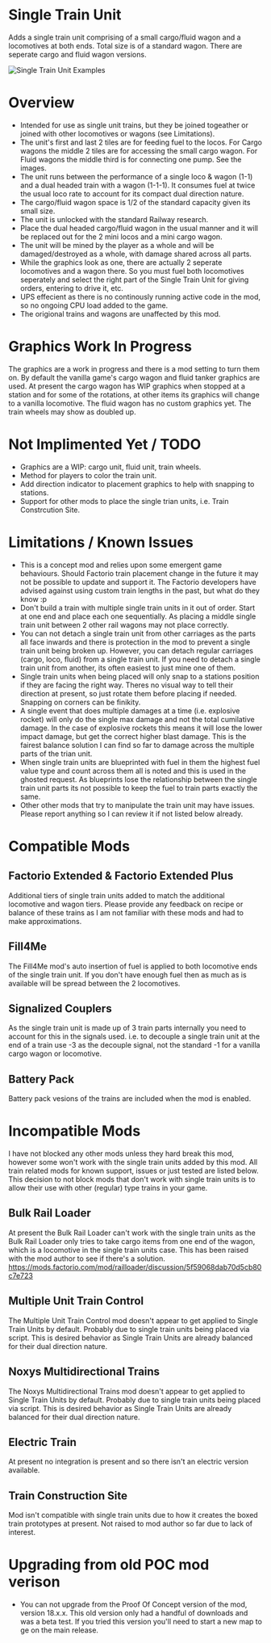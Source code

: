# Single Train Unit

Adds a single train unit comprising of a small cargo/fluid wagon and a locomotives at both ends. Total size is of a standard wagon. There are seperate cargo and fluid wagon versions.

![Single Train Unit Examples](https://thumbs.gfycat.com/DependableMixedBarasinga-size_restricted.gif)


Overview
============

- Intended for use as single unit trains, but they be joined togeather or joined with other locomotives or wagons (see Limitations).
- The unit's first and last 2 tiles are for feeding fuel to the locos. For Cargo wagons the middle 2 tiles are for accessing the small cargo wagon. For Fluid wagons the middle third is for connecting one pump. See the images.
- The unit runs between the performance of a single loco & wagon (1-1) and a dual headed train with a wagon (1-1-1). It consumes fuel at twice the usual loco rate to account for its compact dual direction nature.
- The cargo/fluid wagon space is 1/2 of the standard capacity given its small size.
- The unit is unlocked with the standard Railway research.
- Place the dual headed cargo/fluid wagon in the usual manner and it will be replaced out for the 2 mini locos and a mini cargo wagon.
- The unit will be mined by the player as a whole and will be damaged/destroyed as a whole, with damage shared across all parts.
- While the graphics look as one, there are actually 2 seperate locomotives and a wagon there. So you must fuel both locomotives seperately and select the right part of the Single Train Unit for giving orders, entering to drive it, etc.
- UPS effecient as there is no continously running active code in the mod, so no ongoing CPU load added to the game.
- The origional trains and wagons are unaffected by this mod.


Graphics Work In Progress
=================

The graphics are a work in progress and there is a mod setting to turn them on. By default the vanilla game's cargo wagon and fluid tanker graphics are used.
At present the cargo wagon has WIP graphics when stopped at a station and for some of the rotations, at other items its graphics will change to a vanilla locomotive. The fluid wagon has no custom graphics yet. The train wheels may show as doubled up.


Not Implimented Yet / TODO
================

- Graphics are a WIP: cargo unit, fluid unit, train wheels.
- Method for players to color the train unit.
- Add direction indicator to placement graphics to help with snapping to stations.
- Support for other mods to place the single trian units, i.e. Train Constrcution Site.


Limitations / Known Issues
================

- This is a concept mod and relies upon some emergent game behaviours. Should Factorio train placement change in the future it may not be possible to update and support it. The Factorio developers have advised against using custom train lengths in the past, but what do they know :p
- Don't build a train with multiple single train units in it out of order. Start at one end and place each one sequentially. As placing a middle single train unit between 2 other rail wagons may not place correctly.
- You can not detach a single train unit from other carriages as the parts all face inwards and there is protection in the mod to prevent a single train unit being broken up. However, you can detach regular carriages (cargo, loco, fluid) from a single train unit. If you need to detach a single train unit from another, its often easiest to just mine one of them.
- Single train units when being placed will only snap to a stations position if they are facing the right way. Theres no visual way to tell their direction at present, so just rotate them before placing if needed. Snapping on corners can be finikity.
- A single event that does multiple damages at a time (i.e. explosive rocket) will only do the single max damage and not the total cumilative damage. In the case of explosive rockets this means it will lose the lower impact damage, but get the correct higher blast damage. This is the fairest balance solution I can find so far to damage across the multiple parts of the trian unit.
- When single train units are blueprinted with fuel in them the highest fuel value type and count across them all is noted and this is used in the ghosted request. As blueprints lose the relationship between the single train unit parts its not possible to keep the fuel to train parts exactly the same.
- Other other mods that try to manipulate the train unit may have issues. Please report anything so I can review it if not listed below already.


Compatible Mods
=============

Factorio Extended & Factorio Extended Plus
--------------

Additional tiers of single train units added to match the additional locomotive and wagon tiers.
Please provide any feedback on recipe or balance of these trains as I am not familiar with these mods and had to make approximations.

Fill4Me
-------------

The Fill4Me mod's auto insertion of fuel is applied to both locomotive ends of the single train unit. If you don't have enough fuel then as much as is available will be spread between the 2 locomotives.

Signalized Couplers
-------------

As the single train unit is made up of 3 train parts internally you need to account for this in the signals used. i.e. to decouple a single train unit at the end of a train use -3 as the decouple signal, not the standard -1 for a vanilla cargo wagon or locomotive.

Battery Pack
------------------

Battery pack vesions of the trains are included when the mod is enabled.


Incompatible Mods
============

I have not blocked any other mods unless they hard break this mod, however some won't work with the single train units added by this mod. All train related mods for known support, issues or just tested are listed below. This decision to not block mods that don't work with single train units is to allow their use with other (regular) type trains in your game.

Bulk Rail Loader
-------------

At present the Bulk Rail Loader can't work with the single train units as the Bulk Rail Loader only tries to take cargo items from one end of the wagon, which is a locomotive in the single train units case. This has been raised with the mod author to see if there's a solution. https://mods.factorio.com/mod/railloader/discussion/5f59068dab70d5cb80c7e723

Multiple Unit Train Control
----------------------

The Multiple Unit Train Control mod doesn't appear to get applied to Single Train Units by default. Probably due to single train units being placed via script. This is desired behavior as Single Train Units are already balanced for their dual direction nature.

Noxys Multidirectional Trains
----------------------

The Noxys Multidirectional Trains mod doesn't appear to get applied to Single Train Units by default. Probably due to single train units being placed via script. This is desired behavior as Single Train Units are already balanced for their dual direction nature.

Electric Train
-----------------

At present no integration is present and so there isn't an electric version available.

Train Construction Site
-----------------

Mod isn't compatible with single train units due to how it creates the boxed train prototypes at present. Not raised to mod author so far due to lack of interest.


Upgrading from old POC mod verison
========================

- You can not upgrade from the Proof Of Concept version of the mod, version 18.x.x. This old version only had a handful of downloads and was a beta test. If you tried this version you'll need to start a new map to ge on the main release.